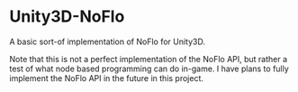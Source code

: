 # Unity3D-NoFlo
A basic sort-of implementation of NoFlo for Unity3D.

Note that this is not a perfect implementation of the NoFlo API, but rather a test of what node based programming can do in-game. I have plans to fully implement the NoFlo API in the future in this project.
